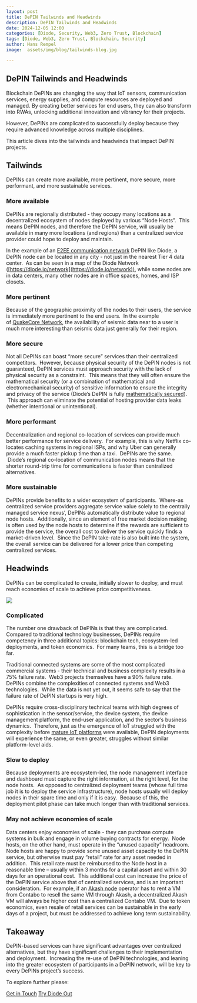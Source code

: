 ```yaml
---
layout: post
title: DePIN Tailwinds and Headwinds
description: DePIN Tailwinds and Headwinds
date: 2024-12-05 12:00
categories: [Diode, Security, Web3, Zero Trust, Blockchain]
tags: [Diode, Web3, Zero Trust, Blockchain, Security]
author: Hans Rempel
image: 	assets/img/blog/tailwinds-blog.jpg

---
```

## **DePIN Tailwinds and Headwinds**

Blockchain DePINs are changing the way that IoT sensors, communication services, energy supplies, and compute resources are deployed and managed. By creating better services for end users, they can also transform into RWAs, unlocking additional innovation and vibrancy for their projects.

However, DePINs are complicated to successfully deploy because they require advanced knowledge across multiple disciplines.  

This article dives into the tailwinds and headwinds that impact DePIN projects.  

## **Tailwinds**

DePINs can create more available, more pertinent, more secure, more performant, and more sustainable services.

### **More available**

DePINs are regionally distributed - they occupy many locations as a decentralized ecosystem of nodes deployed by various “Node Hosts”.  This means DePIN nodes, and therefore the DePIN service, will usually be available in many more locations (and regions) than a centralized service provider could hope to deploy and maintain.  

In the example of an [E2EE communication network](https://diode.io/blog/trust-broker-security#:~:text=In%20Zero%20Trust%2C%20the%20communications,who%20would%20like%20to%20communicate.) DePIN like Diode, a DePIN node can be located in any city - not just in the nearest Tier 4 data center.  As can be seen in a map of the Diode Network ([https://diode.io/network](https://diode.io/network)), while some nodes are in data centers, many other nodes are in office spaces, homes, and ISP closets.

### **More pertinent**

Because of the geographic proximity of the nodes to their users, the service is immediately more pertinent to the end users.  In the example of [QuakeCore Network](https://quakecore.com/), the availability of seismic data near to a user is much more interesting than seismic data just generally for their region.

### **More secure**

Not all DePINs can boast “more secure” services than their centralized competitors.  However, because physical security of the DePIN nodes is not guaranteed, DePIN services must approach security with the lack of physical security as a constraint.  This means that they will often ensure the mathematical security (or a combination of mathematical and electromechanical security) of sensitive information to ensure the integrity and privacy of the service (Diode’s DePIN is fully [mathematically secured](https://diode.io/blog/trust-broker-security#:~:text=In%20Zero%20Trust%2C%20the%20communications,who%20would%20like%20to%20communicate.)).  This approach can eliminate the potential of hosting provider data leaks (whether intentional or unintentional).

### **More performant**

Decentralization and regional co-location of services can provide much better performance for service delivery.  For example, this is why Netflix co-locates caching systems in regional ISPs, and why Uber can generally provide a much faster pickup time than a taxi.  DePINs are the same.  Diode’s regional co-location of communication nodes means that the shorter round-trip time for communications is faster than centralized alternatives.

### **More sustainable**

DePINs provide benefits to a wider ecosystem of participants.  Where-as centralized service providers aggregate service value solely to the centrally managed service nexus’, DePINs automatically distribute value to regional node hosts.  Additionally, since an element of free market decision making is often used by the node hosts to determine if the rewards are sufficient to provide the service, the overall cost to deliver the service quickly finds a market-driven level.  Since the DePIN take-rate is also built into the system, the overall service can be delivered for a lower price than competing centralized services.  

## **Headwinds**

DePINs can be complicated to create, initially slower to deploy, and must reach economies of scale to achieve price competitiveness. 

![](https://lh7-rt.googleusercontent.com/docsz/AD_4nXf5w-Sji9n6Zy1tTNODUzQRavGDepnWV0X9o7rzEKpTtOQ624jq5C_oE3HVOoharF0OB8502OY-qfy0BqQe4tieDwq9hbxw4pLu_Pl7MQWzhxnLX9CC1hc9LgZlSJ59RVmAUdQs?key=pv211xf4tt40urBO7BHvbW8E)

### **Complicated**

The number one drawback of DePINs is that they are complicated.  Compared to traditional technology businesses, DePINs require competency in three additional topics: blockchain tech, ecosystem-led deployments, and token economics.  For many teams, this is a bridge too far.

Traditional connected systems are some of the most complicated commercial systems - their technical and business complexity results in a 75% failure rate.  Web3 projects themselves have a 90% failure rate.  DePINs combine the complexities of connected systems and Web3 technologies.  While the data is not yet out, it seems safe to say that the failure rate of DePIN startups is very high.

DePINs require cross-disciplinary technical teams with high degrees of sophistication in the sensor/service, the device system, the device management platform, the end-user application, and the sector’s business dynamics.  Therefore, just as the emergence of IoT struggled with the complexity before [mature IoT platforms](https://exosite.com/) were available, DePIN deployments will experience the same, or even greater, struggles without similar platform-level aids.  

### **Slow to deploy**

Because deployments are ecosystem-led, the node management interface and dashboard must capture the right information, at the right level, for the node hosts.  As opposed to centralized deployment teams (whose full time job it is to deploy the service infrastructure), node hosts usually will deploy nodes in their spare time and only if it is easy.  Because of this, the deployment pilot phase can take much longer than with traditional services.

### **May not achieve economies of scale**

Data centers enjoy economies of scale - they can purchase compute systems in bulk and engage in volume buying contracts for energy.  Node hosts, on the other hand, must operate in the “unused capacity” headroom.  Node hosts are happy to provide some unused asset capacity to the DePIN service, but otherwise must pay “retail” rate for any asset needed in addition.  This retail rate must be reimbursed to the Node host in a reasonable time – usually within 3 months for a capital asset and within 30 days for an operational cost.  This additional cost can increase the price of the DePIN service above that of centralized services, and is an important consideration.  For example, if an [Akash node](https://akash.network/docs/architecture/akash-node/) operator has to rent a VM from Contabo to resell the same VM through Akash, a decentralized Akash VM will always be higher cost than a centralized Contabo VM.  Due to token economics, even resale of retail services can be sustainable in the early days of a project, but must be addressed to achieve long term sustainability.

## **Takeaway**

DePIN-based services can have significant advantages over centralized alternatives, but they have significant challenges to their implementation and deployment.  Increasing the re-use of DePIN technologies, and leaning into the greater ecosystem of participants in a DePIN network, will be key to every DePINs project’s success.

To explore further please:
<div class="story__buttons">
  <a href="{{"https://contactdiode.paperform.co"}}" class="btn" target="">Get in Touch</a>
  <a href="#download-app" class="btn popup-open" target="">Try Diode Out</a>
</div>

